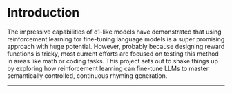 # Introduction
The impressive capabilities of o1-like models have demonstrated that using reinforcement learning for fine-tuning language models is a super promising approach with huge potential. However, probably because designing reward functions is tricky, most current efforts are focused on testing this method in areas like math or coding tasks. This project sets out to shake things up by exploring how reinforcement learning can fine-tune LLMs to master semantically controlled, continuous rhyming generation.
<hr>